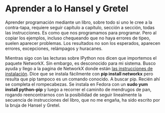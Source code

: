 # Aprender a lo Hansel y Gretel


Aprender programación mediante un libro, sobre todo si uno le cree a la
contra-tapa, requiere seguir capítulo a capítulo, sección a sección, todas las
instrucciones. Es como que nos programamos para programar. Pero al copiar los
ejemplos, incluso chequeando que no haya errores de tipeo, suelen aparecer
problemas. Los resultados no son los esperados, aparecen errores, excepciones,
relámpagos y huracanes.

<!--more-->

Mientras sigo con las lecturas sobre IPython nos dicen que importemos el paquete
NetworkX. Sin embargo, es desconocido para mi sistema. Busco ayuda y llego a la
pagina de NetworkX donde están [las instrucciones de
instalación](http://networkx.github.io/documentation/latest/install.html). Dice
que se instala fácilmente con **pip install networkx** pero resulta que pip
tampoco es un comando conocido. A buscar pip. Recién ahí se completa el
rompecabezas. Se instala en Fedora con un **sudo yum install python-pip** y
luego a recorrer el caminito de mendrugos de pan, rogando reencontrarnos con la
posibilidad de seguir linealmente la secuencia de instrucciones del libro, que
no me engaña, ha sido escrito por la bruja de Hansel y Gretel.

